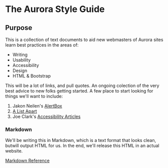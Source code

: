 The Aurora Style Guide
======================

Purpose
----------------------


This is a collection of text documents to aid new webmasters of Aurora sites learn best practices in the areas of:

* Writing
* Usability
* Accessibility
* Design
* HTML & Bootstrap


This will be a lot of links, and pull quotes. An ongoing colection of the very best advice to new folks getting started. A few place to start looking for things we'll want to include:

1. Jakon Neilen's [AlertBox](http://www.nngroup.com/articles/)
2. [A List Apart](http://alistapart.com/topics)
3. Joe Clark's [Accessibility Articles](http://joeclark.org/access/webaccess/)

### Markdown

We'll be writing this in Markdown, which is a text format that looks clean, butwill output HTML for us. In the end, we'll release this HTML in an actual website.

[Markdown Reference](http://daringfireball.net/projects/markdown/basics)


